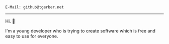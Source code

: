 ```
E-Mail: github@tgerber.net
```

---

Hi. 👋

I'm a young developer who is trying to create software which is free and easy to use for everyone.






